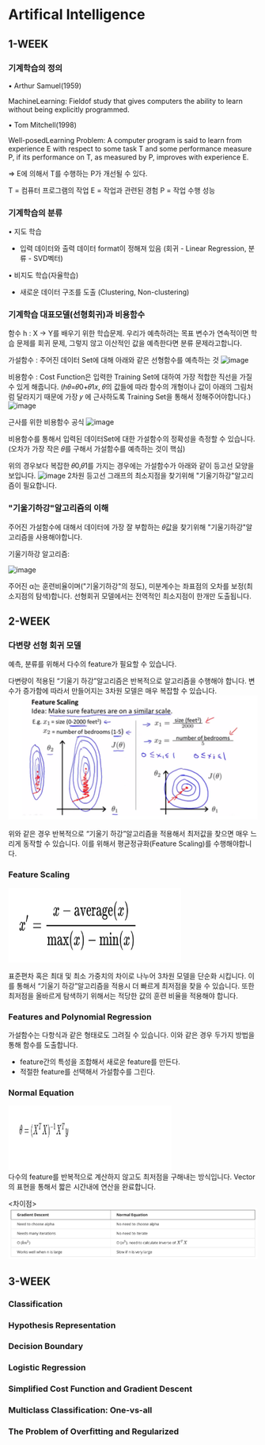 # Artifical Intelligence

## 1-WEEK

### 기계학습의 정의

• Arthur Samuel(1959)

MachineLearning: Fieldof study that gives computers the ability to learn without being explicitly programmed.

• Tom Mitchell(1998)

Well-posedLearning Problem: A computer program is said to learn from experience E with respect to some task T and some performance measure P, if its performance on T, as measured by P, improves with experience E.

=> E에 의해서 T를 수행하는 P가 개선될 수 있다.

T = 컴퓨터 프로그램의 작업
E = 작업과 관련된 경험
P = 작업 수행 성능

### 기계학습의 분류

• 지도 학습
  - 입력 데이터와 출력 데이터 format이 정해져 있음 
  (회귀 - Linear Regression, 분류 - SVD벡터)
  
• 비지도 학습(자율학습)
  - 새로운 데이터 구조를 도출
  (Clustering, Non-clustering)

### 기계학습 대표모델(선형회귀)과 비용함수

함수 h : X → Y를 배우기 위한 학습문제. 
우리가 예측하려는 목표 변수가 연속적이면 학습 문제를 회귀 문제, 그렇지 않고 이산적인 값을 예측한다면 분류 문제라고합니다.

가설함수 : 주어진 데이터 Set에 대해 아래와 같은 선형함수를 예측하는 것
![image](https://user-images.githubusercontent.com/45285053/72239104-38079e00-3623-11ea-8efb-cf61901c2f5a.png)

비용함수 : Cost Function은 입력한 Training Set에 대하여 가장 적합한 직선을 가질 수 있게 해줍니다. 
(ℎ𝜃=𝜃0+𝜃1𝑥, 𝜃의 값들에 따라 함수의 개형이나 값이 아래의 그림처럼  달라지기 때문에 가장 𝑦 에 근사하도록 Training Set을 통해서 정해주어야합니다.)
![image](https://user-images.githubusercontent.com/45285053/72239108-3fc74280-3623-11ea-9d0e-27780f130bfc.png)

근사를 위한 비용함수 공식
![image](https://user-images.githubusercontent.com/45285053/72239862-b06f5e80-3625-11ea-80d7-4df4cc7f83ad.png)

비용함수를 통해서 입력된 데이터Set에 대한 가설함수의 정확성을 측정할 수 있습니다.
(오차가 가장 작은 𝜃를 구해서 가설함수를 예측하는 것이 핵심)

위의 경우보다 복잡한 𝜃0,𝜃1를 가지는 경우에는 가설함수가 아래와 같이 등고선 모양을 보입니다.
![image](https://user-images.githubusercontent.com/45285053/72240146-93875b00-3626-11ea-821a-014d9c8973a6.png)
2차원 등고선 그래프의 최소지점을 찾기위해 "기울기하강"알고리즘이 필요합니다. 

### "기울기하강"알고리즘의 이해
주어진 가설함수에 대해서 데이터에 가장 잘 부합하는 𝜃값을 찾기위해 "기울기하강"알고리즘을 사용해야합니다. 

기울기하강 알고리즘:

![image](https://user-images.githubusercontent.com/45285053/72240482-9e8ebb00-3627-11ea-9cbf-2cf66a474170.png)

주어진 α는 훈련비율이며("기울기하강"의 정도), 미분계수는 좌표점의 오차를 보정(최소지점의 탐색)합니다.
선형회귀 모델에서는 전역적인 최소지점이 한개만 도출됩니다.

## 2-WEEK

### 다변량 선형 회귀 모델

예측, 분류를 위해서 다수의 feature가 필요할 수 있습니다. 

다변량이 적용된 “기울기 하강”알고리즘은 반복적으로 알고리즘을 수행해야 합니다. 
변수가 증가함에 따라서 만들어지는 3차원 모델은 매우 복잡할 수 있습니다. 
<img src="./img/2.png"><br/>

위와 같은 경우 반복적으로 “기울기 하강”알고리즘을 적용해서 최저값을 찾으면 매우 느리게 
동작할 수 있습니다. 이를 위해서 평균정규화(Feature Scaling)를 수행해야합니다.

### Feature Scaling
<img src="./img/3.png" width="350" height="150"><br/>

표준편차 혹은 최대 및 최소 가중치의 차이로 나누어 3차원 모델을 단순화 시킵니다. 
이를 통해서 “기울기 하강”알고리즘을 적용시 더 빠르게 최저점을 찾을 수 있습니다.
또한 최저점을 올바르게 탐색하기 위해서는 적당한 값의 훈련 비율을 적용해야 합니다.

### Features and Polynomial Regression
가설함수는 다항식과 같은 형태로도 그려질 수 있습니다. 이와 같은 경우 두가지 방법을 통해 함수를 도출합니다.

- feature간의 특성을 조합해서 새로운 feature를 만든다.
- 적절한 feature를 선택해서 가설함수를 그린다. 

### Normal Equation
<img src="./img/5.png" width="330" height="130"><br/>
다수의 feature를 반복적으로 계산하지 않고도 최저점을 구해내는 방식입니다.
Vector의 표현을 통해서 짧은 시간내에 연산을 완료합니다.

<차이점>
<img src="./img/4.png" ><br/>

## 3-WEEK

### Classification

### Hypothesis Representation

### Decision Boundary

### Logistic Regression

### Simplified Cost Function and Gradient Descent

### Multiclass Classification: One-vs-all

### The Problem of Overfitting and Regularized

